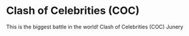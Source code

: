 # Clash of Celebrities (COC)

This is the biggest battle in the world!
Clash of Celebrities (COC) Junery
